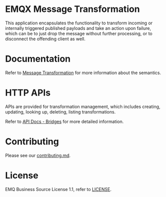 # EMQX Message Transformation

This application encapsulates the functionality to transform incoming or internally
triggered published payloads and take an action upon failure, which can be to just drop
the message without further processing, or to disconnect the offending client as well.

# Documentation

Refer to [Message
Transformation](https://docs.emqx.com/en/enterprise/latest/data-integration/message-transformation.html)
for more information about the semantics.

# HTTP APIs

APIs are provided for transformation management, which includes creating,
updating, looking up, deleting, listing transformations.

Refer to [API Docs -
Bridges](https://docs.emqx.com/en/enterprise/latest/admin/api-docs.html#tag/Message-Transformation)
for more detailed information.


# Contributing

Please see our [contributing.md](../../CONTRIBUTING.md).

# License

EMQ Business Source License 1.1, refer to [LICENSE](BSL.txt).
